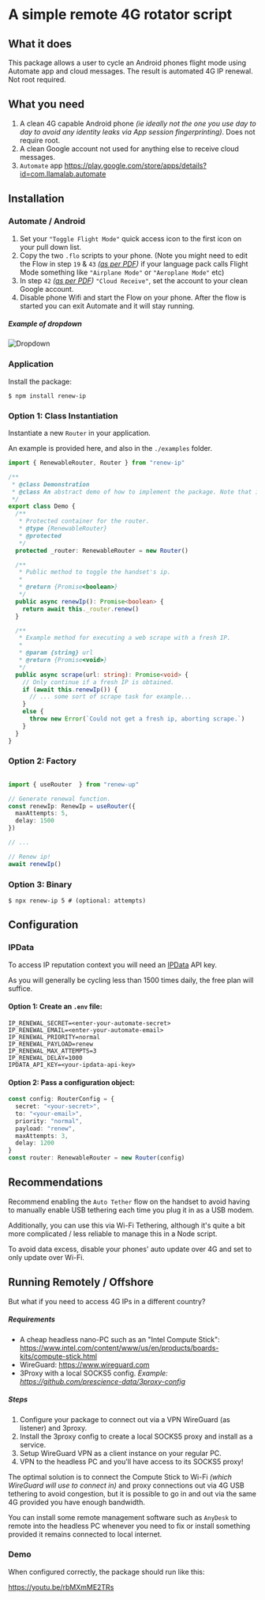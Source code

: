 # A simple remote 4G rotator script

## What it does

This package allows a user to cycle an Android phones flight mode using Automate app and cloud messages. The result is automated 4G IP renewal. Not root required.

## What you need

1. A clean 4G capable Android phone _(ie ideally not the one you use day to day to avoid any identity leaks via App session fingerprinting)_. Does not require root.
2. A clean Google account not used for anything else to receive cloud messages.
3. `Automate` app https://play.google.com/store/apps/details?id=com.llamalab.automate

## Installation

### Automate / Android

1. Set your `"Toggle Flight Mode"` quick access icon to the first icon on your pull down list.
2. Copy the two `.flo` scripts to your phone.
   (Note you might need to edit the Flow in step `19` & `43` *([as per PDF](https://github.com/prescience-data/4g-rotator/blob/master/Flows/Toggle%20Flight%20Mode.pdf))* if your language pack calls Flight Mode something
   like `"Airplane Mode"` or `"Aeroplane Mode"` etc)
3. In step `42` *([as per PDF](https://github.com/prescience-data/4g-rotator/blob/master/Flows/Toggle%20Flight%20Mode.pdf))* `"Cloud Receive"`, set the account to your clean Google account.
4. Disable phone Wifi and start the Flow on your phone. After the flow is started you can exit Automate and it will stay running.

##### Example of dropdown

![Dropdown](https://user-images.githubusercontent.com/65471523/107136442-4f64a800-6957-11eb-8a1d-ece00cb6f481.png)

### Application

Install the package:

```shell
$ npm install renew-ip
```

### Option 1: Class Instantiation

Instantiate a new `Router` in your application.

An example is provided here, and also in the `./examples` folder.

```typescript
import { RenewableRouter, Router } from "renew-ip"

/**
 * @class Demonstration
 * @class An abstract demo of how to implement the package. Note that in practice you would import from `renew-ip` not `../src`.
 */
export class Demo {
  /**
   * Protected container for the router.
   * @type {RenewableRouter}
   * @protected
   */
  protected _router: RenewableRouter = new Router()

  /**
   * Public method to toggle the handset's ip.
   *
   * @return {Promise<boolean>}
   */
  public async renewIp(): Promise<boolean> {
    return await this._router.renew()
  }

  /**
   * Example method for executing a web scrape with a fresh IP.
   *
   * @param {string} url
   * @return {Promise<void>}
   */
  public async scrape(url: string): Promise<void> {
    // Only continue if a fresh IP is obtained.
    if (await this.renewIp()) {
      // ... some sort of scrape task for example...
    }
    else {
      throw new Error(`Could not get a fresh ip, aborting scrape.`)
    }
  }
}
```

### Option 2: Factory

```typescript

import { useRouter  } from "renew-up"

// Generate renewal function.
const renewIp: RenewIp = useRouter({
  maxAttempts: 5,
  delay: 1500
})

// ...

// Renew ip!
await renewIp()

```

### Option 3: Binary

```shell
$ npx renew-ip 5 # (optional: attempts)
```

## Configuration

### IPData

To access IP reputation context you will need an [IPData](https://docs.ipdata.co/) API key.

As you will generally be cycling less than 1500 times daily, the free plan will suffice.

#### Option 1: Create an `.env` file:

```dotenv
IP_RENEWAL_SECRET=<enter-your-automate-secret>
IP_RENEWAL_EMAIL=<enter-your-automate-email>
IP_RENEWAL_PRIORITY=normal
IP_RENEWAL_PAYLOAD=renew
IP_RENEWAL_MAX_ATTEMPTS=3
IP_RENEWAL_DELAY=1000
IPDATA_API_KEY=<your-ipdata-api-key>
```

#### Option 2: Pass a configuration object:

```typescript
const config: RouterConfig = {
  secret: "<your-secret>",
  to: "<your-email>",
  priority: "normal",
  payload: "renew",
  maxAttempts: 3,
  delay: 1200
}
const router: RenewableRouter = new Router(config)

```

## Recommendations

Recommend enabling the `Auto Tether` flow on the handset to avoid having to manually enable USB tethering each time you plug it in as a USB modem.

Additionally, you can use this via Wi-Fi Tethering, although it's quite a bit more complicated / less reliable to manage this in a Node script.

To avoid data excess, disable your phones' auto update over 4G and set to only update over Wi-Fi.

## Running Remotely / Offshore

But what if you need to access 4G IPs in a different country?

##### Requirements

* A cheap headless nano-PC such as an "Intel Compute Stick": https://www.intel.com/content/www/us/en/products/boards-kits/compute-stick.html
* WireGuard: https://www.wireguard.com
* 3Proxy with a local SOCKS5 config. _Example: https://github.com/prescience-data/3proxy-config_

##### Steps

1. Configure your package to connect out via a VPN WireGuard (as listener) and 3proxy.
2. Install the 3proxy config to create a local SOCKS5 proxy and install as a service.
3. Setup WireGuard VPN as a client instance on your regular PC.
4. VPN to the headless PC and you'll have access to its SOCKS5 proxy!

The optimal solution is to connect the Compute Stick to Wi-Fi _(which WireGuard will use to connect in)_ and proxy connections out via 4G USB tethering to avoid congestion, but it is possible to go in and out via the same 4G provided you
have enough bandwidth.

You can install some remote management software such as `AnyDesk` to remote into the headless PC whenever you need to fix or install something provided it remains connected to local internet.

### Demo

When configured correctly, the package should run like this:

https://youtu.be/rbMXmME2TRs